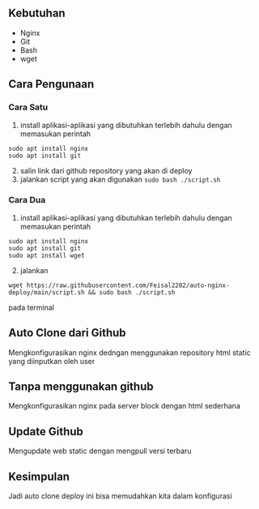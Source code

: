 ## Kebutuhan
- Nginx 
- Git
- Bash
- wget
##  Cara Pengunaan  
### Cara Satu
1. install aplikasi-aplikasi yang dibutuhkan terlebih dahulu dengan memasukan perintah 
``` 
sudo apt install nginx 
sudo apt install git 
```  
2. salin link dari github repository yang akan di deploy 
3. jalankan script yang akan digunakan `sudo bash ./script.sh`  
### Cara Dua
1. install aplikasi-aplikasi yang dibutuhkan terlebih dahulu dengan memasukan perintah 
``` 
sudo apt install nginx 
sudo apt install git 
sudo apt install wget
```  
2. jalankan
```
wget https://raw.githubusercontent.com/Feisal2202/auto-nginx-deploy/main/script.sh && sudo bash ./script.sh
```
pada terminal
## Auto Clone dari Github 
Mengkonfigurasikan nginx dedngan menggunakan repository html static yang diinputkan oleh user 
## Tanpa menggunakan github
Mengkonfigurasikan nginx pada server block dengan html sederhana 
## Update Github
Mengupdate web static dengan mengpull versi terbaru
## Kesimpulan
Jadi auto clone deploy ini bisa memudahkan kita dalam konfigurasi
